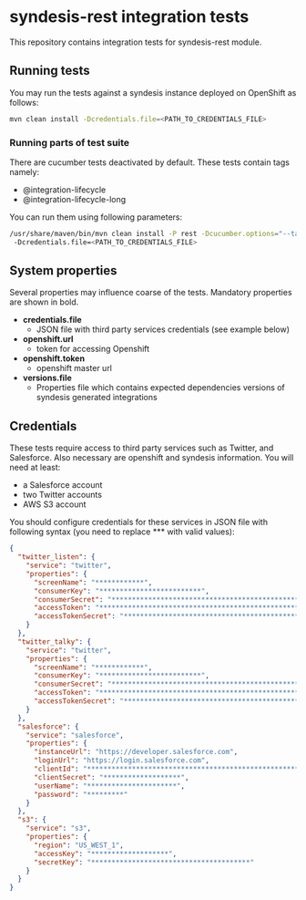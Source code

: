 # syndesis-rest integration tests

This repository contains integration tests for syndesis-rest module.

## Running tests

You may run the tests against a syndesis instance deployed on OpenShift as follows:

```bash
mvn clean install -Dcredentials.file=<PATH_TO_CREDENTIALS_FILE>
```

### Running parts of test suite

There are cucumber tests deactivated by default. These tests contain tags namely:

 * @integration-lifecycle
 * @integration-lifecycle-long

You can run them using following parameters:

```bash
/usr/share/maven/bin/mvn clean install -P rest -Dcucumber.options="--tags @integrations-lifecycle"
 -Dcredentials.file=<PATH_TO_CREDENTIALS_FILE>
```

## System properties

Several properties may influence coarse of the tests. Mandatory properties are shown in bold.

* **credentials.file**
    * JSON file with third party services credentials (see example below)
* **openshift.url**
    * token for accessing Openshift
* **openshift.token**
    * openshift master url
* **versions.file**
    * Properties file which contains expected dependencies versions of syndesis generated integrations

## Credentials

These tests require access to third party services such as Twitter, and Salesforce. Also necessary are openshift and syndesis information. You will need at least:

* a Salesforce account
* two Twitter accounts
* AWS S3 account

You should configure credentials for these services in JSON file with following syntax (you need to replace *** with valid values):

```json
{
  "twitter_listen": {
    "service": "twitter",
    "properties": {
      "screenName": "************",
      "consumerKey": "*************************",
      "consumerSecret": "**************************************************",
      "accessToken": "**************************************************",
      "accessTokenSecret": "*********************************************"
    }
  },
  "twitter_talky": {
    "service": "twitter",
    "properties": {
      "screenName": "************",
      "consumerKey": "*************************",
      "consumerSecret": "**************************************************",
      "accessToken": "**************************************************",
      "accessTokenSecret": "*********************************************"
    }
  },
  "salesforce": {
    "service": "salesforce",
    "properties": {
      "instanceUrl": "https://developer.salesforce.com",
      "loginUrl": "https://login.salesforce.com",
      "clientId": "*************************************************************************************",
      "clientSecret": "*******************",
      "userName": "**********************",
      "password": "*********"
    }
  },
  "s3": {
    "service": "s3",
    "properties": {
      "region": "US_WEST_1",
      "accessKey": "*******************",
      "secretKey": "***************************************"
    }
  }
}
```
